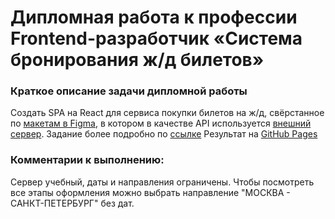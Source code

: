 # Дипломная работа к профессии Frontend-разработчик «Система бронирования ж/д билетов»

### Краткое описание задачи дипломной работы
Создать SPA на React для сервиса покупки билетов на ж/д, свёрстанное по [макетам в Figma](https://www.figma.com/file/7981GjEsjSpBUKolk4xFoT/%D0%97%D0%B0%D0%BA%D0%B0%D0%B7-%D0%B1%D0%B8%D0%BB%D0%B5%D1%82%D0%BE%D0%B2?node-id=0%3A1), в котором в качестве API используется [внешний сервер](https://netology-trainbooking.netoservices.ru/).
Задание более подробно по [ссылке](https://github.com/netology-code/fe-2-diplom)
Результат на [GitHub Pages](https://annaalexandrova1.github.io/frontend-diploma/)

### Комментарии к выполнению:

 Сервер учебный, даты и направления ограничены. Чтобы посмотреть все этапы оформления можно выбрать направление "МОСКВА - САНКТ-ПЕТЕРБУРГ" без дат.


